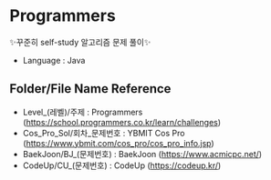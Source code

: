 # Programmers
✨꾸준히 self-study 알고리즘 문제 풀이✨
* Language : Java

## Folder/File Name Reference
* Level_(레벨)/주제 : Programmers (https://school.programmers.co.kr/learn/challenges)
* Cos_Pro_Sol/회차_문제번호 : YBMIT Cos Pro (https://www.ybmit.com/cos_pro/cos_pro_info.jsp) 
* BaekJoon/BJ_(문제번호) : BaekJoon (https://www.acmicpc.net/)
* CodeUp/CU_(문제번호) : CodeUp (https://codeup.kr/)
